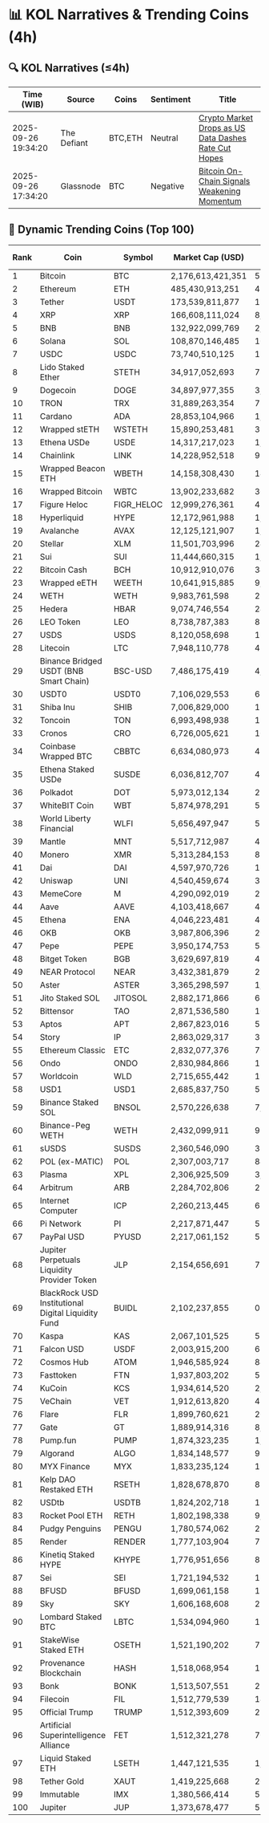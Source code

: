 # 📊 KOL Narratives & Trending Coins (4h)

## 🔍 KOL Narratives (≤4h)

| Time (WIB) | Source | Coins | Sentiment | Title |
|------------|--------|-------|-----------|-------|
| 2025-09-26 19:34:20 | The Defiant | BTC,ETH | Neutral | [Crypto Market Drops as US Data Dashes Rate Cut Hopes](https://thedefiant.io/example1) |
| 2025-09-26 17:34:20 | Glassnode | BTC | Negative | [Bitcoin On-Chain Signals Weakening Momentum](https://glassnode.com/example2) |

## 🚀 Dynamic Trending Coins (Top 100)

| Rank | Coin | Symbol | Market Cap (USD) | 24h Volume (USD) |
|------|------|--------|------------------|------------------|
| 1 | Bitcoin | BTC | 2,176,613,421,351 | 59,309,471,787 |
| 2 | Ethereum | ETH | 485,430,913,251 | 47,123,203,379 |
| 3 | Tether | USDT | 173,539,811,877 | 128,285,102,327 |
| 4 | XRP | XRP | 166,608,111,024 | 8,215,810,758 |
| 5 | BNB | BNB | 132,922,099,769 | 2,868,090,114 |
| 6 | Solana | SOL | 108,870,146,485 | 10,661,504,834 |
| 7 | USDC | USDC | 73,740,510,125 | 12,122,469,299 |
| 8 | Lido Staked Ether | STETH | 34,917,052,693 | 78,451,738 |
| 9 | Dogecoin | DOGE | 34,897,977,355 | 3,130,974,738 |
| 10 | TRON | TRX | 31,889,263,354 | 786,298,696 |
| 11 | Cardano | ADA | 28,853,104,966 | 1,514,073,392 |
| 12 | Wrapped stETH | WSTETH | 15,890,253,481 | 39,072,141 |
| 13 | Ethena USDe | USDE | 14,317,217,023 | 1,290,674,614 |
| 14 | Chainlink | LINK | 14,228,952,518 | 922,369,906 |
| 15 | Wrapped Beacon ETH | WBETH | 14,158,308,430 | 14,116,532 |
| 16 | Wrapped Bitcoin | WBTC | 13,902,233,682 | 300,768,762 |
| 17 | Figure Heloc | FIGR_HELOC | 12,999,276,361 | 45,317,573 |
| 18 | Hyperliquid | HYPE | 12,172,961,988 | 1,065,904,252 |
| 19 | Avalanche | AVAX | 12,125,121,907 | 1,648,260,654 |
| 20 | Stellar | XLM | 11,501,703,996 | 241,599,379 |
| 21 | Sui | SUI | 11,444,660,315 | 1,413,831,754 |
| 22 | Bitcoin Cash | BCH | 10,912,910,076 | 340,797,207 |
| 23 | Wrapped eETH | WEETH | 10,641,915,885 | 9,069,272 |
| 24 | WETH | WETH | 9,983,761,598 | 267,672,087 |
| 25 | Hedera | HBAR | 9,074,746,554 | 241,434,642 |
| 26 | LEO Token | LEO | 8,738,787,383 | 862,335 |
| 27 | USDS | USDS | 8,120,058,698 | 13,454,830 |
| 28 | Litecoin | LTC | 7,948,110,778 | 439,527,186 |
| 29 | Binance Bridged USDT (BNB Smart Chain) | BSC-USD | 7,486,175,419 | 4,016,572,442 |
| 30 | USDT0 | USDT0 | 7,106,029,553 | 663,692,605 |
| 31 | Shiba Inu | SHIB | 7,006,829,000 | 179,023,362 |
| 32 | Toncoin | TON | 6,993,498,938 | 139,285,467 |
| 33 | Cronos | CRO | 6,726,005,621 | 102,375,622 |
| 34 | Coinbase Wrapped BTC | CBBTC | 6,634,080,973 | 495,586,124 |
| 35 | Ethena Staked USDe | SUSDE | 6,036,812,707 | 466,565,749 |
| 36 | Polkadot | DOT | 5,973,012,134 | 256,752,241 |
| 37 | WhiteBIT Coin | WBT | 5,874,978,291 | 52,971,680 |
| 38 | World Liberty Financial | WLFI | 5,656,497,947 | 533,775,728 |
| 39 | Mantle | MNT | 5,517,712,987 | 499,320,146 |
| 40 | Monero | XMR | 5,313,284,153 | 89,412,957 |
| 41 | Dai | DAI | 4,597,970,726 | 130,660,232 |
| 42 | Uniswap | UNI | 4,540,459,674 | 315,575,562 |
| 43 | MemeCore | M | 4,290,092,019 | 23,410,056 |
| 44 | Aave | AAVE | 4,103,418,667 | 480,055,047 |
| 45 | Ethena | ENA | 4,046,223,481 | 403,408,213 |
| 46 | OKB | OKB | 3,987,806,396 | 202,140,323 |
| 47 | Pepe | PEPE | 3,950,174,753 | 543,587,593 |
| 48 | Bitget Token | BGB | 3,629,697,819 | 427,433,101 |
| 49 | NEAR Protocol | NEAR | 3,432,381,879 | 276,100,962 |
| 50 | Aster | ASTER | 3,365,298,597 | 1,908,512,360 |
| 51 | Jito Staked SOL | JITOSOL | 2,882,171,866 | 62,106,530 |
| 52 | Bittensor | TAO | 2,871,536,580 | 107,402,798 |
| 53 | Aptos | APT | 2,867,823,016 | 559,214,107 |
| 54 | Story | IP | 2,863,029,317 | 393,503,298 |
| 55 | Ethereum Classic | ETC | 2,832,077,376 | 70,369,203 |
| 56 | Ondo | ONDO | 2,830,984,866 | 158,860,985 |
| 57 | Worldcoin | WLD | 2,715,655,442 | 192,515,689 |
| 58 | USD1 | USD1 | 2,685,837,750 | 523,132,841 |
| 59 | Binance Staked SOL | BNSOL | 2,570,226,638 | 7,823,401 |
| 60 | Binance-Peg WETH | WETH | 2,432,099,911 | 98,848,482 |
| 61 | sUSDS | SUSDS | 2,360,546,090 | 35,211,340 |
| 62 | POL (ex-MATIC) | POL | 2,307,003,717 | 84,433,757 |
| 63 | Plasma | XPL | 2,306,925,509 | 3,733,025,908 |
| 64 | Arbitrum | ARB | 2,284,702,806 | 281,642,745 |
| 65 | Internet Computer | ICP | 2,260,213,445 | 65,307,862 |
| 66 | Pi Network | PI | 2,217,871,447 | 52,698,954 |
| 67 | PayPal USD | PYUSD | 2,217,061,152 | 55,616,502 |
| 68 | Jupiter Perpetuals Liquidity Provider Token | JLP | 2,154,656,691 | 75,373,085 |
| 69 | BlackRock USD Institutional Digital Liquidity Fund | BUIDL | 2,102,237,855 | 0.0 |
| 70 | Kaspa | KAS | 2,067,101,525 | 58,022,896 |
| 71 | Falcon USD | USDF | 2,003,915,200 | 63,278,607 |
| 72 | Cosmos Hub | ATOM | 1,946,585,924 | 84,523,387 |
| 73 | Fasttoken | FTN | 1,937,803,202 | 57,551,978 |
| 74 | KuCoin | KCS | 1,934,614,520 | 2,834,035 |
| 75 | VeChain | VET | 1,912,613,820 | 47,426,969 |
| 76 | Flare | FLR | 1,899,760,621 | 20,363,145 |
| 77 | Gate | GT | 1,889,914,316 | 8,885,038 |
| 78 | Pump.fun | PUMP | 1,874,323,235 | 1,159,859,416 |
| 79 | Algorand | ALGO | 1,834,148,577 | 93,457,768 |
| 80 | MYX Finance | MYX | 1,833,235,124 | 119,084,666 |
| 81 | Kelp DAO Restaked ETH | RSETH | 1,828,678,870 | 894,531 |
| 82 | USDtb | USDTB | 1,824,202,718 | 12,456,667 |
| 83 | Rocket Pool ETH | RETH | 1,802,198,338 | 9,415,166 |
| 84 | Pudgy Penguins | PENGU | 1,780,574,062 | 255,369,269 |
| 85 | Render | RENDER | 1,777,103,904 | 71,532,920 |
| 86 | Kinetiq Staked HYPE | KHYPE | 1,776,951,656 | 85,831,799 |
| 87 | Sei | SEI | 1,721,194,532 | 135,015,740 |
| 88 | BFUSD | BFUSD | 1,699,061,158 | 12,937,397 |
| 89 | Sky | SKY | 1,606,168,608 | 23,234,905 |
| 90 | Lombard Staked BTC | LBTC | 1,534,094,960 | 11,393,731 |
| 91 | StakeWise Staked ETH | OSETH | 1,521,190,202 | 716,731 |
| 92 | Provenance Blockchain | HASH | 1,518,068,954 | 120,836 |
| 93 | Bonk | BONK | 1,513,507,551 | 230,808,427 |
| 94 | Filecoin | FIL | 1,512,779,539 | 142,649,491 |
| 95 | Official Trump | TRUMP | 1,512,393,609 | 257,820,684 |
| 96 | Artificial Superintelligence Alliance | FET | 1,512,321,278 | 70,152,335 |
| 97 | Liquid Staked ETH | LSETH | 1,447,121,535 | 1,016,925 |
| 98 | Tether Gold | XAUT | 1,419,225,668 | 207,613,525 |
| 99 | Immutable | IMX | 1,380,566,414 | 56,539,097 |
| 100 | Jupiter | JUP | 1,373,678,477 | 56,749,924 |